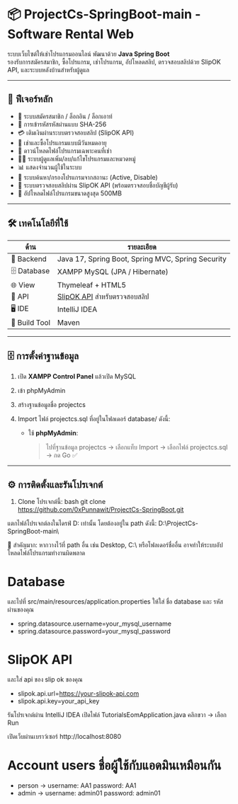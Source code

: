 # 📦 ProjectCs-SpringBoot-main - Software Rental Web

ระบบเว็บไซต์ให้เช่าโปรแกรมออนไลน์ พัฒนาด้วย **Java Spring Boot**  
รองรับการสมัครสมาชิก, ซื้อโปรแกรม, เช่าโปรแกรม, อัปโหลดสลิป, ตรวจสอบสลิปด้วย SlipOK API, และระบบหลังบ้านสำหรับผู้ดูแล

---

## 📌 ฟีเจอร์หลัก

- 👥 ระบบสมัครสมาชิก / ล็อกอิน / ล็อกเอาท์
- 🔐 การเข้ารหัสรหัสผ่านแบบ SHA-256
- 💳 เติมเงินผ่านระบบตรวจสอบสลิป (SlipOK API)
- 💼 เช่าและซื้อโปรแกรมแบบมีวันหมดอายุ
- 📁 ดาวน์โหลดไฟล์โปรแกรมเฉพาะคนที่เช่า
- 🧑‍💻 ระบบผู้ดูแลเพิ่ม/ลบ/แก้ไขโปรแกรมและหมวดหมู่
- 📊 แสดงจำนวนผู้ใช้ในระบบ
- 🔎 ระบบค้นหา/กรองโปรแกรมจากสถานะ (Active, Disable)
- 🧾 ระบบตรวจสอบสลิปผ่าน SlipOK API (พร้อมตรวจสอบชื่อบัญชีผู้รับ)
- 📂 อัปโหลดไฟล์โปรแกรมขนาดสูงสุด 500MB

---

## 🛠 เทคโนโลยีที่ใช้

| ด้าน        | รายละเอียด                                                |
|-------------|-------------------------------------------------------------|
| 🔧 Backend  | Java 17, Spring Boot, Spring MVC, Spring Security          |
| 🗄 Database | XAMPP MySQL (JPA / Hibernate)                              |
| 🌐 View     | Thymeleaf + HTML5                                          |
| 🔐 API      | [SlipOK API](https://slipok.com/) สำหรับตรวจสอบสลิป        |
| 🖥 IDE       | IntelliJ IDEA                                               |
| 🧪 Build Tool | Maven                                                      |

---



## 🗄️ การตั้งค่าฐานข้อมูล

1. เปิด **XAMPP Control Panel** แล้วเปิด MySQL
2. เข้า phpMyAdmin
3. สร้างฐานข้อมูลชื่อ projectcs
4. Import ไฟล์ projectcs.sql ที่อยู่ในโฟลเดอร์ database/ ดังนี้:

   - ใช้ **phpMyAdmin**:
     > ไปที่ฐานข้อมูล projectcs → เลือกแท็บ Import → เลือกไฟล์ projectcs.sql → กด Go ✅

---

## ⚙️ การติดตั้งและรันโปรเจกต์

1. Clone โปรเจกต์นี้:
bash
git clone https://github.com/0xPunnawit/ProjectCs-SpringBoot.git

แตกไฟล์โปรเจกต์ลงในไดรฟ์ D: เท่านั้น
โดยต้องอยู่ใน path ดังนี้: D:\ProjectCs-SpringBoot-main\

🛑 สำคัญมาก: หากวางไว้ที่ path อื่น เช่น Desktop, C:\ หรือโฟลเดอร์ชื่ออื่น อาจทำให้ระบบอัปโหลดไฟล์โปรแกรมทำงานผิดพลาด

# Database
และไปที่ src/main/resources/application.properties ให้ใส่ ชื่อ database และ รหัสผ่านของคุณ
- spring.datasource.username=your_mysql_username
- spring.datasource.password=your_mysql_password 

# SlipOK API
และใส่ api ของ slip ok ของคุณ
- slipok.api.url=https://your-slipok-api.com
- slipok.api.key=your_api_key

รันโปรเจกต์ผ่าน IntelliJ IDEA
เปิดไฟล์ TutorialsEomApplication.java
คลิกขวา → เลือก Run

เปิดเว็บผ่านเบราว์เซอร์
http://localhost:8080

# Account users ชื่อผู้ใช้กับแอดมินเหมือนกัน 
- person -> username: AA1 password: AA1
- admin -> username: admin01  password: admin01
